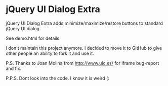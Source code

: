 # jQuery UI Dialog Extra

jQuery UI Dialog Extra adds minimize/maximize/restore buttons to
standard jQuery UI dialog.

See demo.html for details.

I don't maintain this project anymore.
I decided to move it to GitHub to give other people an ability to fork
it and use it.

P.S. Thanks to Joan Molina from http://www.uic.es/ for iframe bug-report
and fix.

P.P.S. Dont look into the code. I know it is weird (: